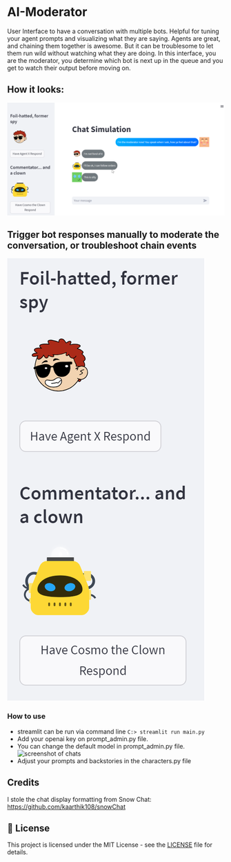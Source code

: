 # AI-Moderator
User Interface to have a conversation with multiple bots. Helpful for tuning your agent prompts and visualizing what they are saying. Agents are great, and chaining them together is awesome. But it can be troublesome to let them run wild without watching what they are doing. In this interface, you are the moderator, you determine which bot is next up in the queue and you get to watch their output before moving on.

## How it looks:
![screenshot of chats](./screenshots/Multi_chat1.png)

## Trigger bot responses manually to moderate the conversation, or troubleshoot chain events
![screenshot of chats](./screenshots/bot_selector.png)

### How to use
* streamlit can be run via command line
``` C:> streamlit run main.py ```
* Add your openai key on prompt_admin.py file.
* You can change the default model in prompt_admin.py file.
  ![screenshot of chats](./screenshots/model_selection.png)
* Adjust your prompts and backstories in the characters.py file

## Credits
I stole the chat display formatting from Snow Chat:
https://github.com/kaarthik108/snowChat

## 📄 License

This project is licensed under the MIT License - see the [LICENSE](https://choosealicense.com/licenses/mit/) file for details.


